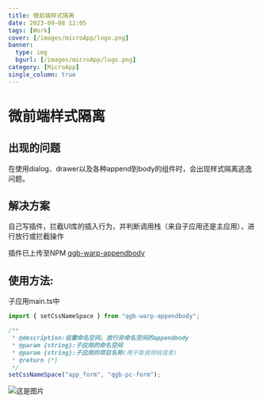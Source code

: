 ```yaml
---
title: 微前端样式隔离
date: 2023-09-08 12:05
tags: [Work]
cover: [/images/microApp/logo.png]
banner:
  type: img
  bgurl: [/images/microApp/logo.png]
category: [MicroApp]
single_column: true
---
```

# 微前端样式隔离
## 出现的问题
在使用dialog、drawer以及各种append到body的组件时，会出现样式隔离逃逸问题。
## 解决方案
自己写插件，拦截UI库的插入行为，并判断调用栈（来自子应用还是主应用），进行放行或拦截操作

插件已上传至NPM
[qgb-warp-appendbody](https://www.npmjs.com/package/qgb-warp-appendbody)
## 使用方法:

子应用main.ts中

```js
import { setCssNameSpace } from "qgb-warp-appendbody";

/**
 * @description:设置命名空间，放行非命名空间的appendbody
 * @param {string}:子应用的命名空间
 * @param {string}:子应用的项目名称(用于取调用栈信息)
 * @return {*}
 */
setCssNameSpace("app_form", "qgb-pc-form");
```

![这是图片](/images/microApp/ysgl.png "微前端样式隔离方案")
